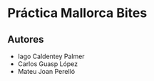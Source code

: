 # Práctica Mallorca Bites

## Autores

- Iago Caldentey Palmer
- Carlos Guasp López
- Mateu Joan Perelló
